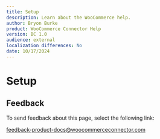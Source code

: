```yaml
---
title: Setup
description: Learn about the WooCommerce help.
author: Bryon Burke
product: WooCommerce Connector Help
version: BC 1.0
audience: external
localization differences: No
date: 10/17/2024
---
```


<!-- markdownlint-disable MD006 MD007 MD009 MD024 MD025 MD033 -->
<!--// cspell:ignore  markdownlint allowfullscreen keyframes WooCommerce -->

# Setup



## Feedback

To send feedback about this page, select the following link:

[feedback-product-docs@woocommerceconnector.com](mailto:feedback-product-docs-woocommerce@synfynal.com?subject=Documentation%20Feedback:%20welcome)
